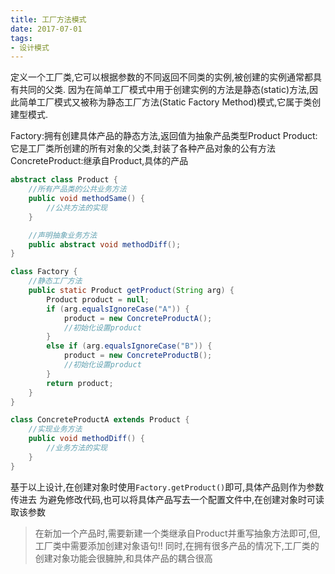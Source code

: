```yaml
---
title: 工厂方法模式
date: 2017-07-01
tags:
- 设计模式
---
```



定义一个工厂类,它可以根据参数的不同返回不同类的实例,被创建的实例通常都具有共同的父类.
因为在简单工厂模式中用于创建实例的方法是静态(static)方法,因此简单工厂模式又被称为静态工厂方法(Static Factory Method)模式,它属于类创建型模式.


Factory:拥有创建具体产品的静态方法,返回值为抽象产品类型Product
Product:它是工厂类所创建的所有对象的父类,封装了各种产品对象的公有方法
ConcreteProduct:继承自Product,具体的产品

```java
abstract class Product {
    //所有产品类的公共业务方法
    public void methodSame() {
        //公共方法的实现
    }

    //声明抽象业务方法
    public abstract void methodDiff();
}
```

```java
class Factory {
    //静态工厂方法
    public static Product getProduct(String arg) {
        Product product = null;
        if (arg.equalsIgnoreCase("A")) {
            product = new ConcreteProductA();
            //初始化设置product
        }
        else if (arg.equalsIgnoreCase("B")) {
            product = new ConcreteProductB();
            //初始化设置product
        }
        return product;
    }
}
```

```java
class ConcreteProductA extends Product {
    //实现业务方法
    public void methodDiff() {
        //业务方法的实现
    }
}
```

基于以上设计,在创建对象时使用`Factory.getProduct()`即可,具体产品则作为参数传进去
为避免修改代码,也可以将具体产品写去一个配置文件中,在创建对象时可读取该参数

> 在新加一个产品时,需要新建一个类继承自Product并重写抽象方法即可,但,工厂类中需要添加创建对象语句!!
> 同时,在拥有很多产品的情况下,工厂类的创建对象功能会很臃肿,和具体产品的耦合很高
